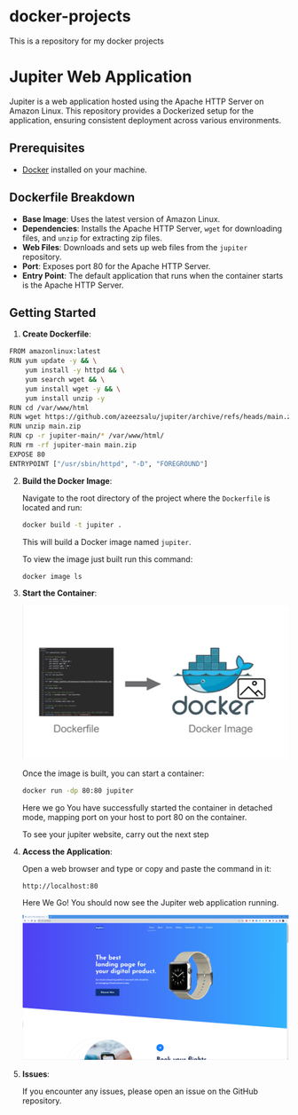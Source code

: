 # docker-projects
This is a repository for my docker projects

# Jupiter Web Application

Jupiter is a web application hosted using the Apache HTTP Server on Amazon Linux. This repository provides a Dockerized setup for the application, ensuring consistent deployment across various environments.

## Prerequisites

- [Docker](https://www.docker.com/get-started) installed on your machine.

## Dockerfile Breakdown

- **Base Image**: Uses the latest version of Amazon Linux.
- **Dependencies**: Installs the Apache HTTP Server, `wget` for downloading files, and `unzip` for extracting zip files.
- **Web Files**: Downloads and sets up web files from the `jupiter` repository.
- **Port**: Exposes port 80 for the Apache HTTP Server.
- **Entry Point**: The default application that runs when the container starts is the Apache HTTP Server.

## Getting Started

1. **Create Dockerfile**:

```bash
FROM amazonlinux:latest
RUN yum update -y && \
    yum install -y httpd && \
    yum search wget && \
    yum install wget -y && \
    yum install unzip -y
RUN cd /var/www/html
RUN wget https://github.com/azeezsalu/jupiter/archive/refs/heads/main.zip
RUN unzip main.zip
RUN cp -r jupiter-main/* /var/www/html/
RUN rm -rf jupiter-main main.zip
EXPOSE 80
ENTRYPOINT ["/usr/sbin/httpd", "-D", "FOREGROUND"]
   ```


2. **Build the Docker Image**:

   Navigate to the root directory of the project where the `Dockerfile` is located and run:

   ```bash
   docker build -t jupiter .
      ```

   This will build a Docker image named `jupiter`.

   To view the image just built run this command:

   ```bash
   docker image ls
   ```

3. **Start the Container**:


   ![Alt text](image-1.png)
   
   Once the image is built, you can start a container:

   ```bash
   docker run -dp 80:80 jupiter
   ```

   Here we go You have successfully started the container in detached mode, mapping port on your host to port 80 on the container.

   To see your jupiter website, carry out the next step


4. **Access the Application**:

   Open a web browser and type or copy and paste the command in it:

   ```
   http://localhost:80
   ```

   Here We Go! You should now see the Jupiter web application running.


   ![Alt text](<Screenshot 2023-09-09 120736.png>)

5. **Issues**:

   If you encounter any issues, please open an issue on the GitHub repository.
